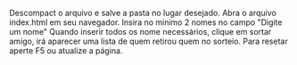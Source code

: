 Descompact o arquivo e salve a pasta no lugar desejado.
Abra o arquivo index.html em seu navegador.
Insira no minimo 2 nomes no campo "Digite um nome"
Quando inserir todos os nome necessários, clique em sortar amigo, irá aparecer uma lista de quem retirou quem no sorteio.
Para resetar aperte F5 ou atualize a página.
